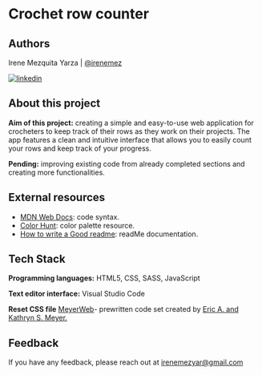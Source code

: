 # Crochet row counter

## Authors

Irene Mezquita Yarza | [@irenemez](https://www.github.com/irenemez)

[![linkedin](https://img.shields.io/badge/linkedin-0A66C2?style=for-the-badge&logo=linkedin&logoColor=white)](https://www.linkedin.com/in/irenemez/)

## About this project

**Aim of this project:** creating a simple and easy-to-use web application for crocheters to keep track of their rows as they work on their projects. The app features a clean and intuitive interface that allows you to easily count your rows and keep track of your progress.

**Pending:** improving existing code from already completed sections and creating more functionalities.

## External resources

- [MDN Web Docs](https://developer.mozilla.org/es/): code syntax.
- [Color Hunt](https://colorhunt.co/): color palette resource.
- [How to write a Good readme](https://bulldogjob.com/news/449-how-to-write-a-good-readme-for-your-github-project): readMe documentation.

## Tech Stack

**Programming languages:** HTML5, CSS, SASS, JavaScript

**Text editor interface:** Visual Studio Code

**Reset CSS file** [MeyerWeb](https://meyerweb.com/eric/tools/css/reset/)- prewritten code set created by [Eric A. and Kathryn S. Meyer.](https://meyerweb.com/)

## Feedback

If you have any feedback, please reach out at irenemezyar@gmail.com
